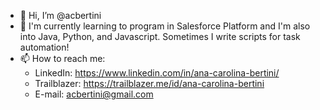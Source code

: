 - 👋 Hi, I’m @acbertini
- 🌱 I'm currently learning to program in Salesforce Platform and I'm also into Java, Python, and Javascript. Sometimes I write scripts for task automation!
- 📫 How to reach me:
    - LinkedIn: https://www.linkedin.com/in/ana-carolina-bertini/
    - Trailblazer: https://trailblazer.me/id/ana-carolina-bertini
    - E-mail: acbertini@gmail.com

<!---
acbertini/acbertini is a ✨ special ✨ repository because its `README.md` (this file) appears on your GitHub profile.
You can click the Preview link to take a look at your changes.
--->
